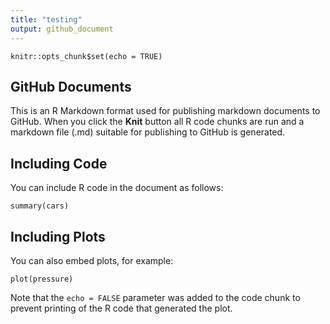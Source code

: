 ```yaml
---
title: "testing"
output: github_document
---
```


```{r setup, include=FALSE}  
knitr::opts_chunk$set(echo = TRUE)
```

## GitHub Documents

This is an R Markdown format used for publishing markdown documents to GitHub. When you click the **Knit** button all R code chunks are run and a markdown file (.md) suitable for publishing to GitHub is generated.

## Including Code

You can include R code in the document as follows:

```{r cars}  
summary(cars)
```

## Including Plots

You can also embed plots, for example:

```{r pressure, echo=FALSE}  
plot(pressure)
```

Note that the `echo = FALSE` parameter was added to the code chunk to prevent printing of the R code that generated the plot.

